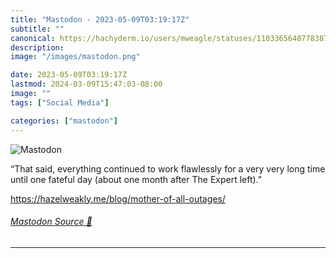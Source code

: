 ```yaml
---
title: "Mastodon - 2023-05-09T03:19:17Z"
subtitle: ""
canonical: https://hachyderm.io/users/mweagle/statuses/110336564077838737
description:
image: "/images/mastodon.png"

date: 2023-05-09T03:19:17Z
lastmod: 2024-03-09T15:47:03-08:00
image: ""
tags: ["Social Media"]

categories: ["mastodon"]
---
```

![Mastodon](/images/mastodon.png)

<p>“That said, everything continued to work flawlessly for a very very long time until one fateful day (about one month after The Expert left).”</p><p><a href="https://hazelweakly.me/blog/mother-of-all-outages/" target="_blank" rel="nofollow noopener noreferrer" translate="no"><span class="invisible">https://</span><span class="ellipsis">hazelweakly.me/blog/mother-of-</span><span class="invisible">all-outages/</span></a></p>


###### [Mastodon Source 🐘](https://hachyderm.io/@mweagle/110336564077838737)

___
